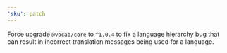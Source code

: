 ```yaml
---
'sku': patch
---
```


Force upgrade `@vocab/core` to `^1.0.4` to fix a language hierarchy bug that can result in incorrect translation messages being used for a language.
